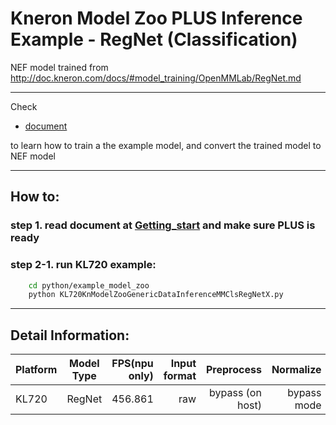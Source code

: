 # Kneron Model Zoo PLUS Inference Example - RegNet  (Classification)

NEF model trained from
http://doc.kneron.com/docs/#model_training/OpenMMLab/RegNet.md

---

Check  

- [document](../../../model_training/OpenMMLab/RegNet.md )  

to learn how to train a the example model, and convert the trained model to NEF model  

---

## How to:  

### step 1. read document at [Getting_start](../../getting_start.md) and make sure PLUS is ready  

### step 2-1. run KL720 example:  

```bash
    cd python/example_model_zoo
    python KL720KnModelZooGenericDataInferenceMMClsRegNetX.py 
```

---

## Detail Information:  

Platform      |  Model Type  | FPS(npu only)  | Input format |         Preprocess       |  Normalize  |  
--------------|:---------:|----------------:| ------------:| ------------------------:| -----------:|  
KL720         |  RegNet  |     456.861    |    raw    |     bypass (on host)     | bypass mode |  
